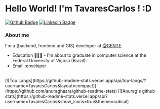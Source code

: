 # Hello World! I'm TavaresCarlos ! :D

[![Github Badge](https://img.shields.io/badge/-Github-000?style=flat-square&logo=Github&logoColor=white&link=https://github.com/TavaresCarlos)](https://github.com/TavaresCarlos)
[![Linkedin Badge](https://img.shields.io/badge/-LinkedIn-blue?style=flat-square&logo=Linkedin&logoColor=white&link=https://www.linkedin.com/in/carlos-henrique-tavares-8a3665147)](https://www.linkedin.com/in/carlos-henrique-tavares-8a3665147)

### About me
I'm a {backend, frontend and GIS} developer at [@GENTE](https://www.genteufv.com.br/home/).

- Education 👨🏼‍🏫 - I'm about to graduate in computer science at the Federal University of Viçosa (Brazil).
- Email :enveloper

<br>
[![Top Langs](https://github-readme-stats.vercel.app/api/top-langs/?username=TavaresCarlos&layout=compact)](https://github.com/anuraghazra/github-readme-stats)
[![Anurag's github stats](https://github-readme-stats.vercel.app/api?username=TavaresCarlos&show_icons=true&theme=radical)
